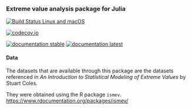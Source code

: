 ### Extreme value analysis package for Julia

[![Build Status Linux and macOS](https://travis-ci.org/jojal5/Extremes.jl.svg?branch=master)](https://travis-ci.org/jojal5/Extremes.jl)

[![codecov.io](http://codecov.io/github/jojal5/Extremes.jl/coverage.svg?branch=master)](http://codecov.io/github/jojal5/Extremes.jl?branch=master)

[![documentation stable](https://img.shields.io/badge/docs-stable-blue.svg)](https://jojal5.github.io/Extremes.jl/stable/)
[![documentation latest](https://img.shields.io/badge/docs-latest-blue.svg)](https://jojal5.github.io/Extremes.jl/latest/)

#### Data
The datasets that are available through this package are the datasets referenced in *An Introduction to Statistical Modeling of Extreme Values* by Stuart Coles.

They were obtained using the R package `ismev`.  
https://www.rdocumentation.org/packages/ismev/  
